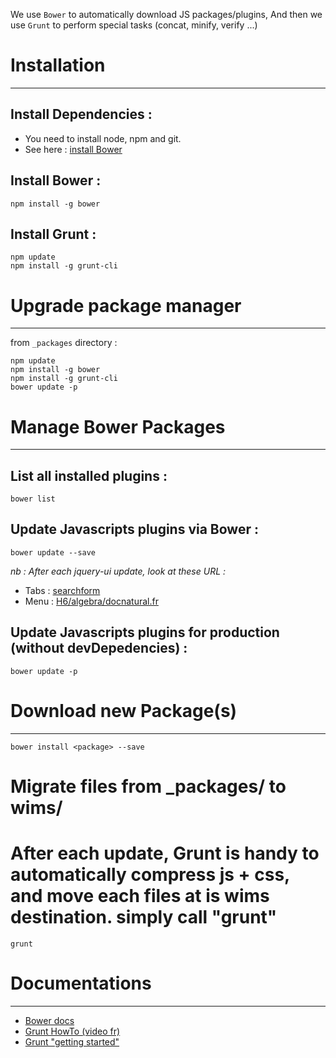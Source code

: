 We use `Bower` to automatically download JS packages/plugins,
And then we use `Grunt` to perform special tasks (concat, minify, verify ...)

# Installation
--------------

## Install Dependencies :
*  You need to install node, npm and git.
*  See here : [install Bower](http://bower.io#install-bower)

## Install Bower :
    npm install -g bower

## Install Grunt :
    npm update
    npm install -g grunt-cli


# Upgrade package manager
-------------------------
from `_packages` directory :

    npm update
    npm install -g bower
    npm install -g grunt-cli
    bower update -p


# Manage Bower Packages
-----------------------

## List all installed plugins :
    bower list

## Update Javascripts plugins via Bower :
    bower update --save
*nb : After each jquery-ui update, look at these URL :*

* Tabs : [searchform](http://localhost/wims/wims.cgi?cmd=new&module=home&search_keywords=oef&search_category=A&search_lang=fr#searchform)
* Menu : [H6/algebra/docnatural.fr](http://localhost/wims/wims.cgi?module=H6/algebra/docnatural.fr)

## Update Javascripts plugins for production (without devDepedencies) :
    bower update -p


# Download new Package(s)
-------------------------
    bower install <package> --save


# Migrate files from _packages/ to wims/
  #  After each update, Grunt is handy to automatically compress js + css, and move each files at is wims destination. simply call "grunt"

    grunt

#  Documentations
-----------------
* [Bower docs](http://bower.io/docs/creating-packages/)
* [Grunt HowTo (video fr)](http://www.grafikart.fr/tutoriels/grunt/grunt-introduction-470)
* [Grunt "getting started"](http://gruntjs.com/getting-started)
